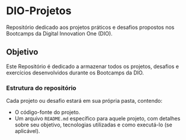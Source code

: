 # DIO-Projetos
Repositório dedicado aos projetos práticos e desafios propostos nos Bootcamps da Digital Innovation One (DIO).

## Objetivo 

Este Repositório é dedicado a armazenar todos os projetos, desafios e exercícios desenvolvidos durante os Bootcamps da DIO. 

### Estrutura do repositório 

Cada projeto ou desafio estará em sua própria pasta, contendo:
* O código-fonte do projeto.
* Um arquivo  `README.md` específico para aquele projeto, com detalhes sobre seu objetivo, tecnologias utilizadas e como executá-lo (se aplicável).
